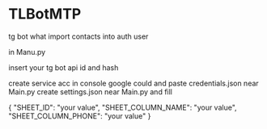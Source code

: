 # TLBotMTP
tg bot what import contacts into auth user


in Manu.py

insert your tg bot api id and hash

create service acc in console google could and paste credentials.json near Main.py
create settings.json near Main.py and fill 

{
  "SHEET_ID": "your value",
  "SHEET_COLUMN_NAME": "your value",
  "SHEET_COLUMN_PHONE": "your value"
}
